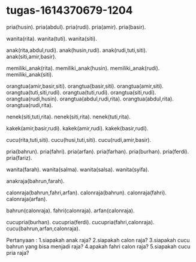 # tugas-1614370679-1204

pria(husin).
pria(abdul).
pria(rudi).
pria(amir).
pria(basir).

wanita(rita).
wanita(tuti).
wanita(siti).

anak(rita,abdul,rudi).
anak(husin,rudi).
anak(rudi,tuti,siti).
anak(siti,amir,basir).

memiliki_anak(rita).
memiliki_anak(husin).
memiliki_anak(rudi).
memiliki_anak(siti).


orangtua(amir,basir,siti).
orangtua(basir,siti).
orangtua(amir,siti).
orangtua(tuti,siti,rudi).
orangtua(tuti,rudi).
orangtua(siti,rudi).
orangtua(rudi,husin).
orangtua(abdul,rudi,rita).
orangtua(abdul,rita).
orangtua(rudi,rita).

nenek(siti,tuti,rita).
nenek(siti,rita).
nenek(tuti,rita).

kakek(amir,basir,rudi).
kakek(amir,rudi).
kakek(basir,rudi).

cucu(rita,tuti,siti).
cucu(husi,tuti,siti).
cucu(rudi,amir,basir).

pria(bahrun).
pria(fahri).
pria(arfan).
pria(farhan).
pria(burhan).
pria(ferdi).
pria(fariz).

wanita(farah).
wanita(salma).
wanita(salsa).
wanita(syifa).

anakraja(bahrun,farah).

calonraja(bahrun,fahri,arfan).
calonraja(bahrun).
calonraja(fahri).
calonraja(arfan).

bahrun(calonraja).
fahri(calonraja).
arfan(calonraja).

cucupria(burhan).
cucupria(ferdi).
cucupria(fahri,calonraja).
cucu(bahrun,arfan,calonraja).


Pertanyaan :
1.siapakah anak raja?
2.siapakah calon raja?
3.siapakah cucu bahrun yang bisa menjadi raja?
4.apakah fahri calon raja?
5.siapakah cucu pria raja?

